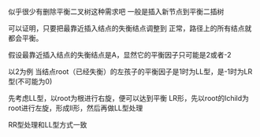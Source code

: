似乎很少有删除平衡二叉树这种需求吧
一般是插入新节点到平衡二插树

可以证明，只要把最靠近插入结点的失衡结点调整到
正常，路径上的所有结点就都会平衡。

假设最靠近插入结点的失衡结点是A，显然它的平衡因子只可能是2或者-2

以2为例
当结点root（已经失衡）的左孩子的平衡因子是1时为LL型，是-1时为LR型(不可能为0)

先考虑LL型，以root为根进行右旋，便可以达到平衡
LR形，先以root的lchild为root进行左旋，形成ll形，然后再做LL型处理

RR型处理和LL型方式一致



